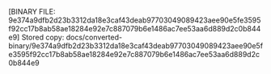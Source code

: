 [BINARY FILE: 9e374a9dfb2d23b3312da18e3caf43deab97703049089423aee90e5fe3595f92cc17b8ab58ae18284e92e7c887079b6e1486ac7ee53aa6d889d2c0b844e9]
Stored copy: docs/converted-binary/9e374a9dfb2d23b3312da18e3caf43deab97703049089423aee90e5fe3595f92cc17b8ab58ae18284e92e7c887079b6e1486ac7ee53aa6d889d2c0b844e9
